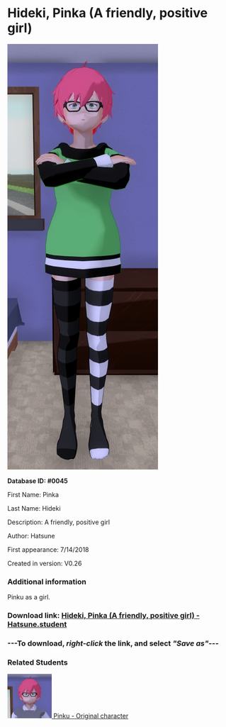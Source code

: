 # Hideki, Pinka (A friendly, positive girl)

<img src="../../Files/Images/Hideki, Pinka (A friendly, positive girl).png" title="Hideki, Pinka (A friendly, positive girl) - Hatsune">

**Database ID: #0045**

First Name: Pinka

Last Name: Hideki

Description: A friendly, positive girl

Author: Hatsune

First appearance: 7/14/2018

Created in version: V0.26

### Additional information

Pinku as a girl.

### Download link: <a href="https://raw.githubusercontent.com/Arbiter1223/Daigaku-Gurashi-Custom-Students/master/Files/Student%20Files/Hideki%2C%20Pinka%20(A%20friendly%2C%20positive%20girl)%20-%20Hatsune.student">Hideki, Pinka (A friendly, positive girl) - Hatsune.student</a>

### ---**To download, _right-click_ the link, and select _"Save as"_**---

### Related Students

<a href="Hideki, Pinku (A friendly positive guy).md"><img src="../../Files/Thumbs/Hideki, Pinku (A friendly positive guy).png" height="100" width="100" title="Hideki, Pinku (A friendly positive guy) - YamiToast, V1.00"></a><a href="Hideki, Pinku (A friendly positive guy).md"> Pinku - Original character</a>

